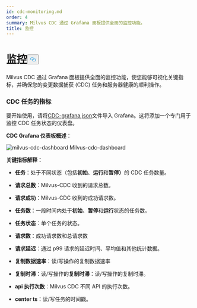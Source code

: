 ```yaml
---
id: cdc-monitoring.md
order: 4
summary: Milvus CDC 通过 Grafana 面板提供全面的监控功能。
title: 监控
---
```

<h1 id="Monitoring" class="common-anchor-header">监控<button data-href="#Monitoring" class="anchor-icon" translate="no">
      <svg translate="no"
        aria-hidden="true"
        focusable="false"
        height="20"
        version="1.1"
        viewBox="0 0 16 16"
        width="16"
      >
        <path
          fill="#0092E4"
          fill-rule="evenodd"
          d="M4 9h1v1H4c-1.5 0-3-1.69-3-3.5S2.55 3 4 3h4c1.45 0 3 1.69 3 3.5 0 1.41-.91 2.72-2 3.25V8.59c.58-.45 1-1.27 1-2.09C10 5.22 8.98 4 8 4H4c-.98 0-2 1.22-2 2.5S3 9 4 9zm9-3h-1v1h1c1 0 2 1.22 2 2.5S13.98 12 13 12H9c-.98 0-2-1.22-2-2.5 0-.83.42-1.64 1-2.09V6.25c-1.09.53-2 1.84-2 3.25C6 11.31 7.55 13 9 13h4c1.45 0 3-1.69 3-3.5S14.5 6 13 6z"
        ></path>
      </svg>
    </button></h1><p>Milvus CDC 通过 Grafana 面板提供全面的监控功能，使您能够可视化关键指标，并确保您的变更数据捕获 (CDC) 任务和服务器健康的顺利操作。</p>
<h3 id="Metrics-for-CDC-tasks" class="common-anchor-header">CDC 任务的指标</h3><p>要开始使用，请将<a href="https://github.com/zilliztech/milvus-cdc/blob/main/server/configs/cdc-grafana.json">CDC-grafana.json</a>文件导入 Grafana。这将添加一个专门用于监控 CDC 任务状态的仪表盘。</p>
<p><strong>CDC Grafana 仪表板概述</strong>：</p>
<p>
  
   <span class="img-wrapper"> <img translate="no" src="/docs/v2.4.x/assets/milvus-cdc-dashboard.png" alt="milvus-cdc-dashboard" class="doc-image" id="milvus-cdc-dashboard" />
   </span> <span class="img-wrapper"> <span>Milvus-cdc-dashboard</span> </span></p>
<p><strong>关键指标解释：</strong></p>
<ul>
<li><p><strong>任务</strong>：处于不同状态（包括<strong>初始</strong>、<strong>运行</strong>和<strong>暂停）</strong>的 CDC 任务数量。</p></li>
<li><p><strong>请求总数</strong>：Milvus-CDC 收到的请求总数。</p></li>
<li><p><strong>请求成功</strong>：Milvus-CDC 收到的成功请求数。</p></li>
<li><p><strong>任务数</strong>：一段时间内处于<strong>初始</strong>、<strong>暂停</strong>和<strong>运行</strong>状态的任务数。</p></li>
<li><p><strong>任务状态</strong>：单个任务的状态。</p></li>
<li><p><strong>请求数</strong>：成功请求数和总请求数</p></li>
<li><p><strong>请求延迟</strong>：通过 p99 请求的延迟时间、平均值和其他统计数据。</p></li>
<li><p><strong>复制数据速率</strong>：读/写操作的复制数据速率</p></li>
<li><p><strong>复制时滞</strong>：读/写操作的<strong>复制时滞</strong>：读/写操作的复制时滞。</p></li>
<li><p><strong>api 执行次数</strong>：Milvus CDC 不同 API 的执行次数。</p></li>
<li><p><strong>center ts</strong>：读/写任务的时间戳。</p></li>
</ul>

